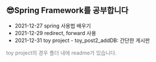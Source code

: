 <html>
  <body>
    <h2>😎Spring Framework를 공부합니다</h2>
    <ul>
      <li>2021-12-27 spring 사용법 배우기</li>
      <li>2021-12-29 redirect, forward 사용</li>
      <li>2021-12-31 toy project - toy_post2_addDB: 간단한 게시판</li>
    </ul>
    <p style="color:gray;">toy project의 경우 폴더 내에 readme가 있습니다.</p>
  </body>
  </html>
